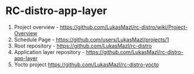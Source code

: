 # RC-distro-app-layer

  1) Project overview - https://github.com/LukasMazl/rc-distro/wiki/Project-Overview
  2) Schedule Page - https://github.com/users/LukasMazl/projects/1
  3) Root repository - https://github.com/LukasMazl/rc-distro
  4) Application layer repository - https://github.com/LukasMazl/rc-distro-app-layer
  5) Yocto project https://github.com/LukasMazl/rc-distro-yocto

